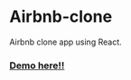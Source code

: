 # Airbnb-clone
Airbnb clone app using React.

### [Demo here!!](https://airbnb-clone-a24b6.web.app/)
